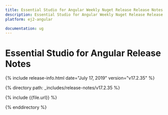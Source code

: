 ```yaml
---
title: Essential Studio for Angular Weekly Nuget Release Release Notes  
description: Essential Studio for Angular Weekly Nuget Release Release Notes  
platform: ej2-angular

documentation: ug
---
```


# Essential Studio for  Angular  Release Notes  

{% include release-info.html date="July 17, 2019"   version="v17.2.35"  %} 

{% directory path: _includes/release-notes/v17.2.35 %}

{% include {{file.url}} %}

{% enddirectory %}
